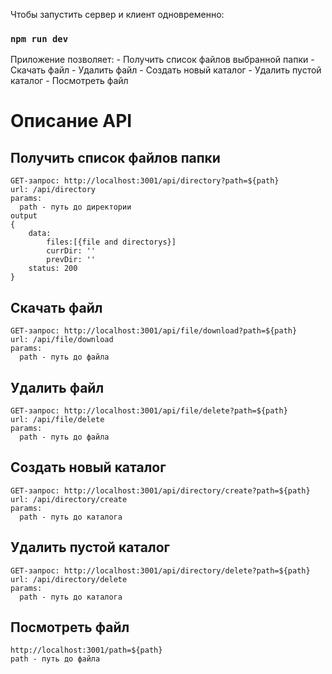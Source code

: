 Чтобы запустить сервер и клиент одновременно:  
### `npm run dev`

Приложение позволяет: 
	- Получить список файлов выбранной папки
	- Скачать файл
	- Удалить файл
	- Создать новый каталог
	- Удалить пустой каталог
	- Посмотреть файл


# Описание API

## Получить список файлов папки
	GET-запрос: http://localhost:3001/api/directory?path=${path}
	url: /api/directory
	params:
	  path - путь до директории
	output
	{
		data: 
			files:[{file and directorys}]
			currDir: ''
			prevDir: ''
		status: 200
	}

## Скачать файл
	GET-запрос: http://localhost:3001/api/file/download?path=${path}
	url: /api/file/download
	params:
	  path - путь до файла

## Удалить файл
	GET-запрос: http://localhost:3001/api/file/delete?path=${path}
	url: /api/file/delete
	params:
	  path - путь до файла

## Создать новый каталог
	GET-запрос: http://localhost:3001/api/directory/create?path=${path}
	url: /api/directory/create
	params:
	  path - путь до каталога

## Удалить пустой каталог
	GET-запрос: http://localhost:3001/api/directory/delete?path=${path}
	url: /api/directory/delete
	params:
	  path - путь до каталога

## Посмотреть файл
	http://localhost:3001/path=${path}
	path - путь до файла